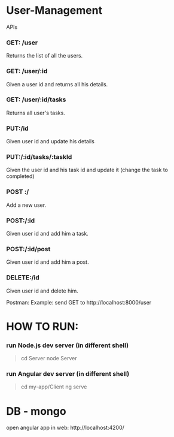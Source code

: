 # User-Management

APIs
### GET: /user
Returns the list of all the users.

### GET: /user/:id
Given a user id and returns all his details.

### GET: /user/:id/tasks
Returns all user's tasks.

### PUT:/id
Given user id and update his details

### PUT:/:id/tasks/:taskId
Given the user id and his task id and update it (change the task to completed)
 
### POST :/
Add a new user.

### POST:/:id
Given user id and add him a task.

### POST:/:id/post
Given user id and add him a post.

### DELETE:/id
Given user id and delete him.

Postman:
Example: send GET to http://localhost:8000/user


# HOW TO RUN:

### run Node.js dev server (in different shell)
> cd Server
> node Server

### run Angular dev server (in different shell)
> cd my-app/Client
> ng serve

 # DB - mongo 

open angular app in web:
http://localhost:4200/






